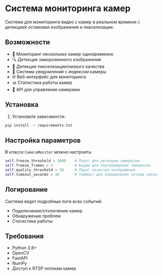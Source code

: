 # Система мониторинга камер

Система для мониторинга видео с камер в реальном времени с детекцией остановки изображения и пикселизации.

## Возможности

- 🎥 Мониторинг нескольких камер одновременно
- 🔍 Детекция замороженного изображения
- 📱 Детекция пикселизации/низкого качества
- 🚨 Система уведомлений с индексом камеры
- 🌐 Веб-интерфейс для мониторинга
- 📊 Статистика работы камер
- 🔄 API для управления камерами

## Установка

1. Установите зависимости:
```bash
pip install -r requirements.txt
```

## Настройка параметров

В классе `CameraMonitor` можно настроить:

```python
self.freeze_threshold = 1000    # Порог для детекции заморозки
self.freeze_frames = 5          # Кадры для подтверждения заморозки
self.quality_threshold = 20     # Порог качества изображения
self.timeout_seconds = 10       # Таймаут для определения потери связи
```

## Логирование

Система ведет подробные логи всех событий:
- Подключение/отключение камер
- Обнаружение проблем
- Статистика работы

## Требования

- Python 3.8+
- OpenCV
- FastAPI
- NumPy
- Доступ к RTSP потокам камер
